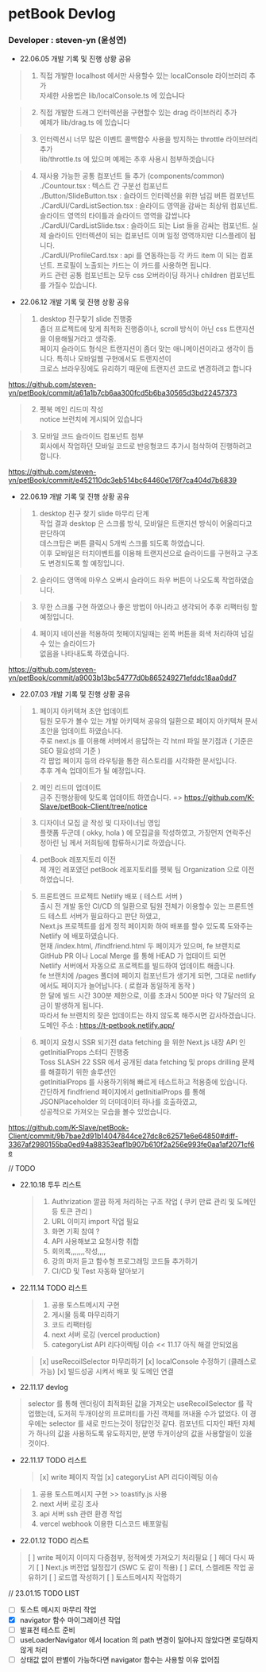 # petBook Devlog

### Developer : steven-yn (윤성연)

- 22.06.05 개발 기록 및 진행 상황 공유

> 1. 직접 개발한 localhost 에서만 사용할수 있는 localConsole 라이브러리 추가 \
>    자세한 사용법은 lib/localConsole.ts 에 있습니다

> 2. 직접 개발한 드래그 인터렉션을 구현할수 있는 drag 라이브러리 추가 \
>    예제가 lib/drag.ts 에 있습니다

> 3. 인터렉션시 너무 많은 이벤트 콜백함수 사용을 방지하는 throttle 라이브러리 추가 \
>    lib/throttle.ts 에 있으며 예제는 추후 사용시 첨부하겟습니다

> 4. 재사용 가능한 공통 컴포넌트 들 추가 (components/common) \
>    ./Countour.tsx : 텍스트 간 구분선 컴포넌트 \
>    ./Button/SlideButton.tsx : 슬라이드 인터렉션을 위한 넘김 버튼 컴포넌트 \
>    ./CardUI/CardListSection.tsx : 슬라이드 영역을 감싸는 최상위 컴포넌트. 슬라이드 영역의 타이틀과 슬라이드 영역을 감쌉니다 \
>    ./CardUI/CardListSlide.tsx : 슬라이드 되는 List 들을 감싸는 컴포넌트. 실제 슬라이드 인터렉션이 되는 컴포넌트 이며 일정 영역까지만 디스플레이 됩니다. \
>    ./CardUI/ProfileCard.tsx : api 를 연동하는등 각 카드 item 이 되는 컴포넌트. 프로필이 노출되는 카드는 이 카드를 사용하면 됩니다. \
>    카드 관련 공통 컴포넌트는 모두 css 오버라이딩 하거나 children 컴포넌트를 가질수 있습니다.

- 22.06.12 개발 기록 및 진행 상황 공유

> 1. desktop 친구찾기 slide 진행중 \
>    좀더 프로젝트에 맞게 최적화 진행중이나, scroll 방식이 아닌 css 트랜지션을 이용해될거라고 생각중. \
>    페이지 슬라이드 형식은 트랜지션이 좀더 맞는 애니메이션이라고 생각이 듭니다. 특히나 모바일웹 구현에서도 트랜지션이 \
>    크로스 브라우징에도 유리하기 때문에 트랜지션 코드로 변경하려고 합니다

https://github.com/steven-yn/petBook/commit/a61a1b7cb6aa300fcd5b6ba30565d3bd22457373

> 2. 펫북 메인 리드미 작성 \
>    notice 브런치에 게시되어 있습니다

> 3. 모바일 코드 슬라이드 컴포넌트 첨부 \
>    회사에서 작업하던 모바일 코드로 반응형코드 추가시 첨삭하여 진행하려고 합니다.

https://github.com/steven-yn/petBook/commit/e452110dc3eb514bc64460e176f7ca404d7b6839

- 22.06.19 개발 기록 및 진행 상황 공유

> 1. desktop 친구 찾기 slide 마무리 단계 \
>    작업 결과 desktop 은 스크롤 방식, 모바일은 트랜지션 방식이 어울리다고 판단하여 \
>    데스크탑은 버튼 클릭시 5개씩 스크롤 되도록 하였습니다. \
>    이후 모바일은 터치이벤트를 이용해 트랜지션으로 슬라이드를 구현하고 구조도 변경되도록 할 예정입니다.

> 2. 슬라이드 영역에 마우스 오버시 슬라이드 좌우 버튼이 나오도록 작업하였습니다.

> 3. 무한 스크롤 구현 하였으나 좋은 방법이 아니라고 생각되어 추후 리팩터링 할 예정입니다.

> 4. 페이지 네이션을 적용하여 첫페이지일때는 왼쪽 버튼을 회색 처리하여 넘길수 있는 슬라이드가 \
>    없음을 나타내도록 하였습니다.

https://github.com/steven-yn/petBook/commit/a9003b13bc54777d0b865249271efddc18aa0dd7

- 22.07.03 개발 기록 및 진행 상황 공유

> 1. 페이지 아키텍쳐 초안 업데이트 \
>    팀원 모두가 볼수 있는 개발 아키텍쳐 공유의 일환으로 페이지 아키텍쳐 문서 초안을 업데이트 하였습니다. \
>    주로 next.js 를 이용해 서버에서 응답하는 각 html 파일 분기점과 ( 기준은 SEO 필요성의 기준 ) \
>    각 팝업 페이지 등의 라우팅을 통한 히스토리를 시각화한 문서입니다. \
>    추후 계속 업데이트가 될 예정입니다.

> 2. 메인 리드미 업데이트 \
>    금주 진행상황에 맞도록 업데이트 하였습니다. => https://github.com/K-Slave/petBook-Client/tree/notice

> 3. 디자이너 모집 글 작성 및 디자이너님 영입 \
>    플랫폼 두군데 ( okky, hola ) 에 모집글을 작성하였고, 가장먼저 연락주신 정아린 님 께서 저희팀에 합류하시기로 하였습니다.

> 4. petBook 레포지토리 이전 \
>    제 개인 레포였던 petBook 레포지토리를 펫북 팀 Organization 으로 이전하였습니다.

> 5. 프론트엔드 프로젝트 Netlify 배포 ( 테스트 서버 ) \
>    출시 전 개발 동안 CI/CD 의 일환으로 팀원 전체가 이용할수 있는 프론트엔드 테스트 서버가 필요하다고 판단 하였고, \
>    Next.js 프로젝트를 쉽게 정적 페이지화 하여 배포를 할수 있도록 도와주는 Netlify 에 배포하였습니다. \
>    현재 /index.html, /findfriend.html 두 페이지가 있으며, fe 브랜치로 GitHub PR 이나 Local Merge 를 통해 HEAD 가 업데이트 되면 \
>    Netlify 서버에서 자동으로 프로젝트를 빌드하여 업데이트 해줍니다. \
>    fe 브랜치에 /pages 폴더에 페이지 컴포넌트가 생기게 되면, 그대로 netlify 에서도 페이지가 늘어납니다. ( 로컬과 동일하게 동작 ) \
>    한 달에 빌드 시간 300분 제한으로, 이를 초과시 500분 마다 약 7달러의 요금이 발생하게 됩니다. \
>    따라서 fe 브랜치의 잦은 업데이트는 하지 않도록 해주시면 감사하겠습니다. \
>    도메인 주소 : https://t-petbook.netlify.app/

> 6. 페이지 요청시 SSR 되기전 data fetching 을 위한 Next.js 내장 API 인 getInitialProps 스터디 진행중 \
>    Toss SLASH 22 SSR 에서 공개된 data fetching 및 props drilling 문제를 해결하기 위한 솔루션인 \
>    getInitialProps 를 사용하기위해 빠르게 테스트하고 적용중에 있습니다. \
>    간단하게 findfriend 페이지에서 getInitialProps 를 통해 JSONPlaceholder 의 더미데이터 하나를 호출하였고, \
>    성공적으로 가져오는 모습을 볼수 있었습니다.

https://github.com/K-Slave/petBook-Client/commit/9b7bae2d91b14047844ce27dc8c62571e6e64850#diff-3367af2980155ba0ed94a88353eaf1b907b610f2a256e993fe0aa1af2071cf6e

// TODO

- 22.10.18 투두 리스트

  > 1. Authrization 깔끔 하게 처리하는 구조 작업 ( 쿠키 만료 관리 및 도메인 등 토큰 관리 )
  > 2. URL 이미지 import 작업 필요
  > 3. 화면 기획 참여 ?
  > 4. API 사용해보고 요청사항 취합
  > 5. 회의록,,,,,,,작성,,,,
  > 6. 강의 마저 듣고 함수형 프로그래밍 코드들 추가하기
  > 7. CI/CD 및 Test 자동화 알아보기

- 22.11.14 TODO 리스트

  > 1. 공용 토스트메시지 구현
  > 2. 게시물 등록 마무리하기
  > 3. 코드 리팩터링
  > 4. next 서버 로깅 (vercel production)
  > 5. categoryList API 리다이렉팅 이슈 << 11.17 아직 해결 안되었음

  > [x] useRecoilSelector 마무리하기
  > [x] localConsole 수정하기 (클래스로 가능)
  > [x] 빌드성공 시켜서 배포 및 도메인 연결

- 22.11.17 devlog

> selector 를 통해 렌더링이 최적화된 값을 가져오는 useRecoilSelector 를 작업했는데,
> 도저히 두개이상의 프로퍼티를 가진 객체를 꺼내올 수가 없었다.
> 이 경우에는 selector 를 새로 만드는것이 정답인것 같다.
> 컴포넌트 디자인 패턴 자체가 하나의 값을 사용하도록 유도하지만, 분명 두개이상의 값을 사용할일이 있을것이다.

- 22.11.17 TODO 리스트
  > [x] write 페이지 작업
  > [x] categoryList API 리다이렉팅 이슈

> 1. 공용 토스트메시지 구현 >> toastify.js 사용
> 2. next 서버 로깅 조사
> 3. api 서버 ssh 관련 환경 작업
> 4. vercel webhook 이용한 디스코드 배포알림

- 22.01.12 TODO 리스트

> [ ] write 페이지 이미지 다중첨부, 정적에셋 가져오기 처리필요
> [ ] 헤더 다시 짜기
> [ ] Next.js 버전업 일정잡기 (SWC 도 같이 적용)
> [ ] 로더, 스켈레톤 작업 공유하기
> [ ] 로드맵 작성하기
> [ ] 토스트메시지 작업하기

// 23.01.15 TODO LIST

- [ ] 토스트 메시지 마무리 작업
- [x] navigator 함수 마이그레이션 작업
- [ ] 발표전 테스트 준비
- [ ] useLoaderNavigator 에서 location 의 path 변경이 일어나지 않았다면 로딩하지 않게 처리
- [ ] 상태값 없이 판별이 가능하다면 navigator 함수는 사용할 이유 없어짐
